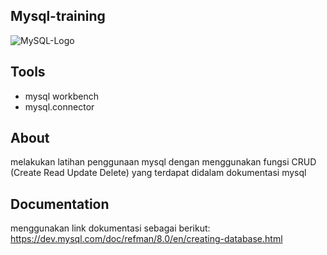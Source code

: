 ## Mysql-training
![MySQL-Logo](https://user-images.githubusercontent.com/36668856/134827863-92cd796c-5b0c-4c17-9092-680a9b0a2ead.png)

## Tools
- mysql workbench
- mysql.connector

## About
melakukan latihan penggunaan mysql dengan menggunakan fungsi CRUD (Create Read Update Delete) yang terdapat didalam dokumentasi mysql

## Documentation
menggunakan link dokumentasi sebagai berikut: https://dev.mysql.com/doc/refman/8.0/en/creating-database.html
